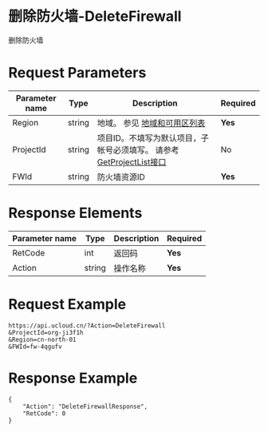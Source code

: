 # 删除防火墙-DeleteFirewall

删除防火墙

# Request Parameters
|Parameter name|Type|Description|Required|
|---|---|---|---|
|Region|string|地域。 参见 [地域和可用区列表](api/summary/regionlist)|**Yes**|
|ProjectId|string|项目ID。不填写为默认项目，子帐号必须填写。 请参考[GetProjectList接口](api/summary/get_project_list)|No|
|FWId|string|防火墙资源ID|**Yes**|

# Response Elements
|Parameter name|Type|Description|Required|
|---|---|---|---|
|RetCode|int|返回码|**Yes**|
|Action|string|操作名称|**Yes**|

# Request Example
```
https://api.ucloud.cn/?Action=DeleteFirewall
&ProjectId=org-ji3f1h
&Region=cn-north-01
&FWId=fw-4qgufv
```

# Response Example
```
{
    "Action": "DeleteFirewallResponse", 
    "RetCode": 0
}
```

